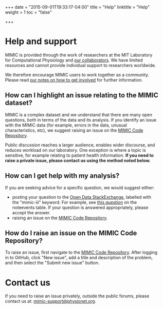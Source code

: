 +++
date = "2015-09-01T19:33:17-04:00"
title = "Help"
linktitle = "Help"
weight = 1
toc = "false"

+++

# Help and support

MIMIC is provided through the work of researchers at the MIT Laboratory for Computational Physiology and [our collaborators](/about/acknowledgments/). We have limited resources and cannot provide individual support to researchers worldwide. 

We therefore encourage MIMIC users to work together as a community. Please read [our notes on how to get involved](/community/contributing/) for further information.

## How can I highlight an issue relating to the MIMIC dataset?

MIMIC is a complex dataset and we understand that there are many open questions, both in terms of the data and its analysis. If you identify an issue with the MIMIC data (for example, errors in the data, unusual characteristics, etc), we suggest raising an issue on the [MIMIC Code Repository](https://github.com/MIT-LCP/mimic-code/issues).

Public discussion reaches a larger audience, enables wider discourse, and reduces workload on our laboratory. One exception is where a topic is sensitive, for example relating to patient health information. **If you need to raise a private issue, please contact us using the method noted below.**

## How can I get help with my analysis?

If you are seeking advice for a specific question, we would suggest either:

- posting your question to the [Open Data StackExchange](http://opendata.stackexchange.com/), labelled with the "mimic-iii" keyword. For example, see [this question](http://opendata.stackexchange.com/questions/6262/what-is-the-iserror-column-in-mimic-iiis-noteevents-table) on the noteevents table. If your question is answered appropriately, please accept the answer.
- raising an issue on the [MIMIC Code Repository](https://github.com/MIT-LCP/mimic-code/issues). 

## How do I raise an issue on the MIMIC Code Repository?

To raise an issue, first navigate to the [MIMIC Code Repository](https://github.com/MIT-LCP/mimic-code/issues). After logging in to GitHub, click "New issue", add a title and description of the problem, and then select the "Submit new issue" button.

# Contact us

If you need to raise an issue privately, outside the public forums, please contact us at: [mimic-support@physionet.org](mailto:mimic-support@physionet.org).

